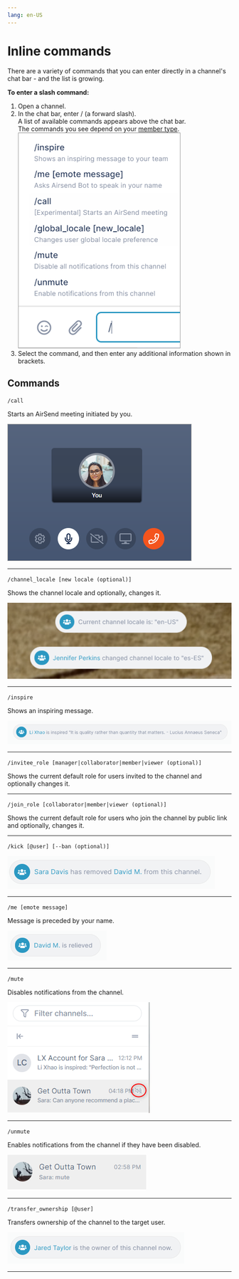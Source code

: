 ```yaml
---
lang: en-US
---
```


# Inline commands

There are a variety of commands that you can enter directly in a channel's chat bar - and the list is growing.

**To enter a slash command:**

1.  Open a channel.
2.  In the chat bar, enter / (a forward slash).  
    A list of available commands appears above the chat bar.   
    The commands you see depend on your [member type](/members/member-types).  
    ![](../assets/commands-and-shortcuts/inline-commands/as-commands-2.png)
3.  Select the command, and then enter any additional information shown in brackets.

## Commands

`/call`

Starts an AirSend meeting initiated by you.	

<img src="../assets/commands-and-shortcuts/inline-commands/as-meet.png">

---

`/channel_locale [new locale (optional)]`

Shows the channel locale and optionally, changes it.

<img src="../assets/commands-and-shortcuts/inline-commands/as-locale.png">

---

`/inspire`

Shows an inspiring message.	

<img src="../assets/commands-and-shortcuts/inline-commands/as-inspire.png">

---

`/invitee_role [manager|collaborator|member|viewer (optional)]`

Shows the current default role for users invited to the channel and optionally changes it.

---

`/join_role [collaborator|member|viewer (optional)]`

Shows the current default role for users who join the channel by public link and optionally, changes it.	

---

`/kick [@user] [--ban (optional)]`

<img src="../assets/commands-and-shortcuts/inline-commands/as-kicked.png">

---

`/me [emote message]`

Message is preceded by your name.

<img src="../assets/commands-and-shortcuts/inline-commands/a-sme.png">

---

`/mute`

Disables notifications from the channel.

<img src="../assets/commands-and-shortcuts/inline-commands/as-mute-command.png">

---

`/unmute`

Enables notifications from the channel if they have been disabled.

<img src="../assets/commands-and-shortcuts/inline-commands/as-un-mute.png">

---

`/transfer_ownership [@user]`

Transfers ownership of the channel to the target user.

<img src="../assets/commands-and-shortcuts/inline-commands/as-transfer.png">

---
